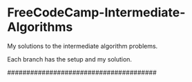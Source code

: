 # FreeCodeCamp-Intermediate-Algorithms

My solutions to the intermediate algorithm problems.

Each branch has the setup and my solution. 

#######################################

